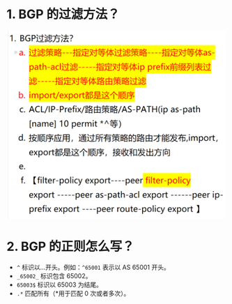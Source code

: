 # 1. BGP 的过滤方法？

![alt text](images/面试题---BGP过滤/image.png)

# 2. BGP 的正则怎么写？

- `^` 标识以...开头。例如：`^65001` 表示以 AS 65001 开头。
- `_65002_` 标识包含 65002。
- `65003$` 标识以 65003 为结尾。
- `.*` 匹配所有（\*用于匹配 0 次或者多次）。
